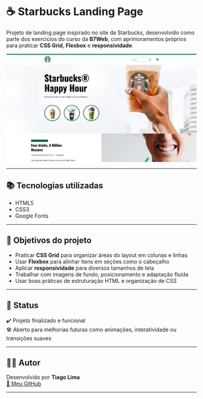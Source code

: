 # ☕ Starbucks Landing Page

Projeto de landing page inspirado no site da Starbucks, desenvolvido como parte dos exercícios do curso da **B7Web**, com aprimoramentos próprios para praticar **CSS Grid**, **Flexbox** e **responsividade**.

<div align="center">
  <img src="starbucks.png"  alt="Preview do projeto"/>
</div>

---

## 📚 Tecnologias utilizadas

- HTML5
- CSS3
- Google Fonts 


---

## 🎯 Objetivos do projeto

- Praticar **CSS Grid** para organizar áreas do layout em colunas e linhas
- Usar **Flexbox** para alinhar itens em seções como o cabeçalho
- Aplicar **responsividade** para diversos tamanhos de tela
- Trabalhar com imagens de fundo, posicionamento e adaptação fluida
- Usar boas práticas de estruturação HTML e organização de CSS



---

## 🧪 Status

✔️ Projeto finalizado e funcional  
🛠️ Aberto para melhorias futuras como animações, interatividade ou transições suaves

---

## 👨‍💻 Autor

Desenvolvido por **Tiago Lima**  
[🔗 Meu GitHub](https://github.com/ti-limaa)

---


